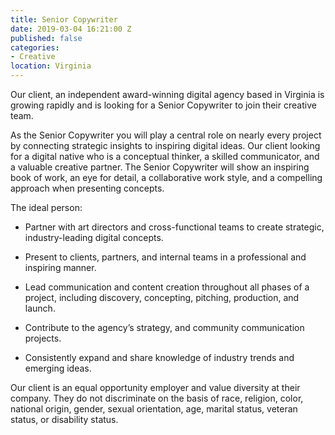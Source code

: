 ```yaml
---
title: Senior Copywriter
date: 2019-03-04 16:21:00 Z
published: false
categories:
- Creative
location: Virginia
---
```


Our client, an independent award-winning digital agency based in Virginia is growing rapidly and is looking for a Senior Copywriter to join their creative team.

As the Senior Copywriter you will play a central role on nearly every project by connecting strategic insights to inspiring digital ideas. Our client looking for a digital native who is a conceptual thinker, a skilled communicator, and a valuable creative partner. The Senior Copywriter will show an inspiring book of work, an eye for detail, a collaborative work style, and a compelling approach when presenting concepts.

The ideal person:

* Partner with art directors and cross-functional teams to create strategic, industry-leading digital concepts.

* Present to clients, partners, and internal teams in a professional and inspiring manner.

* Lead communication and content creation throughout all phases of a project, including discovery, concepting, pitching, production, and launch.

* Contribute to the agency’s strategy, and community communication projects.

* Consistently expand and share knowledge of industry trends and emerging ideas.

Our client is an equal opportunity employer and value diversity at their company. They do not discriminate on the basis of race, religion, color, national origin, gender, sexual orientation, age, marital status, veteran status, or disability status.